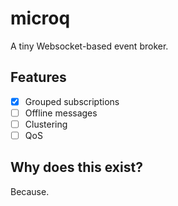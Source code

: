 # microq
A tiny Websocket-based event broker.

## Features
- [x] Grouped subscriptions
- [ ] Offline messages
- [ ] Clustering
- [ ] QoS

## Why does this exist?
Because.